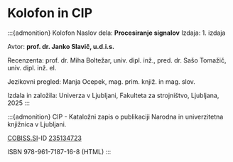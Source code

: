 # Kolofon in CIP

:::{admonition} Kolofon
Naslov dela: **Procesiranje signalov**
Izdaja: 1. izdaja

Avtor: **prof. dr. Janko Slavič, u.d.i.s.**

Recenzenta: prof. dr. Miha Boltežar, univ. dipl. inž., pred. dr. Sašo Tomažič, univ. dipl. inž. el.

Jezikovni pregled: Manja Ocepek, mag. prim. knjiž. in mag. slov.

Izdala in založila: Univerza v Ljubljani, Fakulteta za strojništvo, Ljubljana, 2025
:::

:::{admonition} CIP - Kataložni zapis o publikaciji
Narodna in univerzitetna knjižnica v Ljubljani.

[COBISS.SI](http://COBISS.SI)-ID [235134723](https://plus.cobiss.net/cobiss/si/sl/bib/235134723)

ISBN 978-961-7187-16-8 (HTML)
:::